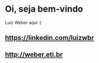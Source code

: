 # Oi, seja bem-vindo
Luiz Weber aqui :)

## https://linkedin.com/luizwbr

## http://weber.eti.br

<link rel="stylesheet" href="./assets/css/body.css">
